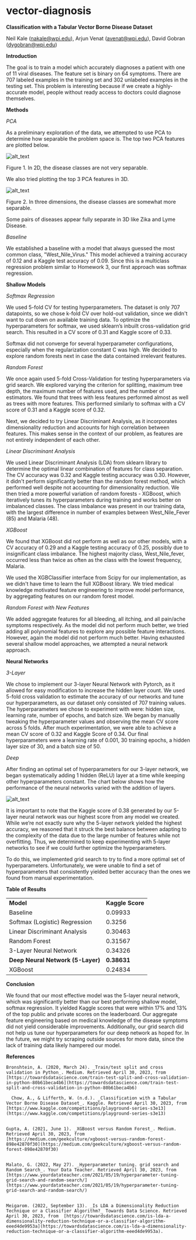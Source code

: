 # vector-diagnosis

<!-- Output copied to clipboard! -->

<!-----

You have some errors, warnings, or alerts. If you are using reckless mode, turn it off to see inline alerts.
* ERRORs: 0
* WARNINGs: 0
* ALERTS: 3

Conversion time: 1.039 seconds.


Using this Markdown file:

1. Paste this output into your source file.
2. See the notes and action items below regarding this conversion run.
3. Check the rendered output (headings, lists, code blocks, tables) for proper
   formatting and use a linkchecker before you publish this page.

Conversion notes:

* Docs to Markdown version 1.0β34
* Sun Aug 06 2023 16:18:04 GMT-0700 (PDT)
* Source doc: homework6_report
* Tables are currently converted to HTML tables.
* This document has images: check for >>>>>  gd2md-html alert:  inline image link in generated source and store images to your server. NOTE: Images in exported zip file from Google Docs may not appear in  the same order as they do in your doc. Please check the images!

----->

**Classification with a Tabular Vector Borne Disease Dataset**

Neil Kale (nakale@wpi.edu), Arjun Venat (avenat@wpi.edu), David Gobran (dygobran@wpi.edu)

**Introduction**

The goal is to train a model which accurately diagnoses a patient with one of 11 viral diseases. The feature set is binary on 64 symptoms. There are 707 labeled examples in the training set and 302 unlabeled examples in the testing set. This problem is interesting because if we create a highly-accurate model, people without ready access to doctors could diagnose themselves.

**Methods**

_PCA_

As a preliminary exploration of the data, we attempted to use PCA to determine how separable the problem space is. The top two PCA features are plotted below.

![alt_text](image1.png "image_tooltip")


Figure 1. In 2D, the disease classes are not very separable.

We also tried plotting the top 3 PCA features in 3D.

![alt_text](image2.png "image_tooltip")
 

Figure 2. In three dimensions, the disease classes are somewhat more separable.

Some pairs of diseases appear fully separate in 3D like Zika and Lyme Disease.


_Baseline_

We established a baseline with a model that always guessed the most common class, "West_Nile_Virus." This model achieved a training accuracy of 0.12 and a Kaggle test accuracy of 0.09. Since this is a multiclass regression problem similar to Homework 3, our first approach was softmax regression.


**Shallow Models**

_Softmax Regression_

We used 5-fold CV for testing hyperparameters. The dataset is only 707 datapoints, so we chose k-fold CV over hold-out validation, since we didn't want to cut down on available training data. To optimize the hyperparameters for softmax, we used sklearn’s inbuilt cross-validation grid search. This resulted in a CV score of 0.31 and Kaggle score of 0.33.

Softmax did not converge for several hyperparameter configurations, especially when the regularization constant C was high. We decided to explore random forests next in case the data contained irrelevant features.

_Random Forest_

We once again used 5-fold Cross-Validation for testing hyperparameters via grid search. We explored varying the criterion for splitting, maximum tree depth, the maximum number of features used, and the number of estimators. We found that trees with less features performed almost as well as trees with more features. This performed similarly to softmax with a CV score of 0.31 and a Kaggle score of 0.32.

Next, we decided to try Linear Discriminant Analysis, as it incorporates dimensionality reduction and accounts for high correlation between features. This makes sense in the context of our problem, as features are not entirely independent of each other. 


_Linear Discriminant Analysis_

We used Linear Discriminant Analysis (LDA) from sklearn library to determine the optimal linear combination of features for class separation. The CV accuracy was 0.32 and Kaggle testing accuracy was 0.30. However, it didn't perform significantly better than the random forest method, which performed well despite not accounting for dimensionality reduction. We then tried a more powerful variation of random forests - XGBoost, which iteratively tunes its hyperparameters during training and works better on imbalanced classes. The class imbalance was present in our training data, with the largest difference in number of examples between West_Nile_Fever (85) and Malaria (48).

_XGBoost_

We found that XGBoost did not perform as well as our other models, with a CV accuracy of 0.29 and a Kaggle testing accuracy of 0.25, possibly due to insignificant class imbalance. The highest majority class, West_Nile_fever, occurred less than twice as often as the class with the lowest frequency, Malaria.

We used the XGBClassifier interface from Scipy for our implementation, as we didn't have time to learn the full XGBoost library. We tried medical knowledge motivated feature engineering to improve model performance, by aggregating features on our random forest model.

_Random Forest with New Features_

We added aggregate features for all bleeding, all itching, and all pain/ache symptoms respectively. As the model did not perform much better, we tried adding all polynomial features to explore any possible feature interactions. However, again the model did not perform much better. Having exhausted several shallow model approaches, we attempted a neural network approach.

**Neural Networks**

_3-Layer_

We chose to implement our 3-layer Neural Network with Pytorch, as it allowed for easy modification to increase the hidden layer count. We used 5-fold cross validation to estimate the accuracy of our networks and tune our hyperparameters, as our dataset only consisted of 707 training values. The hyperparameters we chose to experiment with were: hidden size, learning rate, number of epochs, and batch size. We began by manually tweaking the hyperparameter values and observing the mean CV score across 5 folds. After much experimentation, we were able to achieve a mean CV score of 0.32 and Kaggle Score of 0.34. Our final hyperparameters were a learning rate of 0.001, 30 training epochs, a hidden layer size of 30, and a batch size of 50.

_Deep_

After finding an optimal set of hyperparameters for our 3-layer network, we began systematically adding 1 hidden (ReLU) layer at a time while keeping other hyperparameters constant. The chart below shows how the performance of the neural networks varied with the addition of layers.

![alt_text](image3.png "image_tooltip")


It is important to note that the Kaggle score of 0.38 generated by our 5-layer neural network was our highest score from any model we created. While we’re not exactly sure why the 5-layer network yielded the highest accuracy, we reasoned that it struck the best balance between adapting to the complexity of the data due to the large number of features while not overfitting. Thus, we determined to keep experimenting with 5-layer networks to see if we could further optimize the hyperparameters.

To do this, we implemented grid search to try to find a more optimal set of hyperparameters. Unfortunately, we were unable to find a set of hyperparameters that consistently yielded better accuracy than the ones we found from manual experimentation.

**Table of Results**


<table>
  <tr>
   <td><strong>Model</strong>
   </td>
   <td><strong>Kaggle Score</strong>
   </td>
  </tr>
  <tr>
   <td>Baseline
   </td>
   <td>0.09933
   </td>
  </tr>
  <tr>
   <td>Softmax (Logistic) Regression
   </td>
   <td>0.3256
   </td>
  </tr>
  <tr>
   <td>Linear Discriminant Analysis
   </td>
   <td>0.30463
   </td>
  </tr>
  <tr>
   <td>Random Forest
   </td>
   <td>0.31567
   </td>
  </tr>
  <tr>
   <td>3-Layer Neural Network
   </td>
   <td>0.34326
   </td>
  </tr>
  <tr>
   <td><strong>Deep Neural Network (5-Layer)</strong>
   </td>
   <td><strong>0.38631</strong>
   </td>
  </tr>
  <tr>
   <td>XGBoost
   </td>
   <td>0.24834
   </td>
  </tr>
</table>


**Conclusion**

We found that our most effective model was the 5-layer neural network, which was significantly better than our best performing shallow model, softmax regression. It yielded Kaggle scores that were within 17% and 13% of the top public and private scores on the leaderboard. Our aggregate feature engineering based on medical knowledge of the disease symptoms did not yield considerable improvements. Additionally, our grid search did not help us tune our hyperparameters for our deep network as hoped for. In the future, we might try scraping outside sources for more data, since the lack of training data likely hampered our model. 


**References**


    Bronshtein, A. (2020, March 24). _Train/test split and cross validation in Python_. Medium. Retrieved April 30, 2023, from [https://towardsdatascience.com/train-test-split-and-cross-validation-in-python-80b61beca4b6](https://towardsdatascience.com/train-test-split-and-cross-validation-in-python-80b61beca4b6) 
 
      Chow, A., & Lifferth, W. (n.d.). _Classification with a Tabular Vector Borne Disease Dataset_. Kaggle. Retrieved April 30, 2023, from [https://www.kaggle.com/competitions/playground-series-s3e13](https://www.kaggle.com/competitions/playground-series-s3e13)


    Gupta, A. (2021, June 1). _XGBoost versus Random Forest_. Medium. Retrieved April 30, 2023, from [https://medium.com/geekculture/xgboost-versus-random-forest-898e42870f30](https://medium.com/geekculture/xgboost-versus-random-forest-898e42870f30)


    Malato, G. (2022, May 27). _Hyperparameter tuning. grid search and Random Search_. Your Data Teacher. Retrieved April 30, 2023, from [https://www.yourdatateacher.com/2021/05/19/hyperparameter-tuning-grid-search-and-random-search/](https://www.yourdatateacher.com/2021/05/19/hyperparameter-tuning-grid-search-and-random-search/)


    Meigarom. (2022, September 13). _Is LDA a Dimensionality Reduction Technique or a Classifier Algorithm?_ Towards Data Science. Retrieved April 30, 2023, from  [https://towardsdatascience.com/is-lda-a-dimensionality-reduction-technique-or-a-classifier-algorithm-eeed4de9953a](https://towardsdatascience.com/is-lda-a-dimensionality-reduction-technique-or-a-classifier-algorithm-eeed4de9953a).

